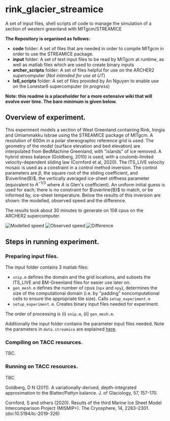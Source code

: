 # rink_glacier_streamice
A set of input files, shell scripts of code to manage the simulation of a section of western greenland with MITgcm/STREAMICE

**The Repository is organised as follows:**
- **code** folder: A set of files that are needed in order to compile MITgcm in order to use the STREAMICE package.
- **input** folder: A set of text input files to be read by MITgcm at runtime, as well as matlab files which are used to create binary inputs
- **archer_scripts** folder: A set of files helpful for use on the ARCHER2 supercomputer (*Not intended for use at UT*)
- **ls6_scripts** folder: A set of files provided by An Nguyen to enable use on the Lonestar6 supercomputer (*in progress*)

**Note: this readme is a placeholder for a more extensive wiki that will evolve over time. The bare minimum is given below.**

## Overview of experiment.

This experiment models a section of West Greenland containing Rink, Inngia and Umiammakku Isbrae using the STREAMICE package of MITgcm. A resolution of 600m in a polar stereographic reference grid is used. The geometry of the model (surface elevation and bed elevation) are interpolated from BedMachine Greenland, with "islands" of ice removed. A hybrid stress balance (Goldberg, 2010) is used, with a coulomb-limited velocity-dependent sliding law (Cornford et al, 2020). The ITS_LIVE velocity mosaic is used as a constraint in a control method inversion. The control parameters are $\beta$, the square root of the sliding coefficient, and $\overline{B}$, the vertically averaged ice-sheet stiffness parameter (equivalent to $A^{-1/3}$ where $A$ is Glen's coefficient). An uniform initial guess is used for each; there is no constraint for $\overline{B}$ to match, or be informed by, ice-sheet temperature. Below the results of this inversion are shown: the modelled, observed speed and the difference.

The results took about 30 minutes to generate on 108 cpus on the ARCHER2 supercomputer.

![Modelled speed](https://www.geos.ed.ac.uk/~dgoldber/rink_figs/modelled_rink.png)
![Observed speed](https://www.geos.ed.ac.uk/~dgoldber/rink_figs/itslive_rink.png)
![Difference](https://www.geos.ed.ac.uk/~dgoldber/rink_figs/itslive_model_diff_rink.png)

## Steps in running experiment.

### Preparing input files.

The input folder contains 3 matlab files:
- `snip.m` defines the domain and the grid locations, and subsets the ITS_LIVE and BM-Greenland files for easier use later on.
- `gen_mesh.m` defines the number of cpus (`npx` and `npy`), determines the size of the computational domain (i.e. by "padding" noncomputational cells to ensure the appropriate tile size). Calls `setup_experiment.m`
- `setup_experiment.m`. Creates binary input files needed for experiment. 

The order of processing is (i) `snip.m`, (ii) `gen_mesh.m`.

Additionally the input folder contains the parameter input files needed. Note the parameters in `data.streamice` are explained [here](https://mitgcm.readthedocs.io/en/latest/phys_pkgs/streamice.html).

### Compiling on TACC resources.

TBC.

### Running on TACC resources.

TBC



Goldberg, D N (2011). A variationally-derived, depth-integrated approximation to the Blatter/Pattyn balance. J. of Glaciology, 57, 157-170.

Cornford, S and others (2020). Results of the third Marine Ice Sheet Model Intercomparison Project (MISMIP+). The Cryosphere, 14, 2283–2301. (doi:10.5194/tc-2019-326)
